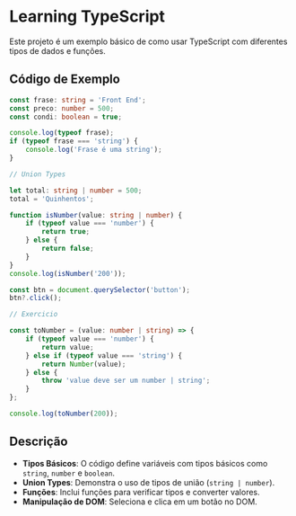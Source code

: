 # Learning TypeScript

Este projeto é um exemplo básico de como usar TypeScript com diferentes tipos de dados e funções.

## Código de Exemplo

```typescript
const frase: string = 'Front End';
const preco: number = 500;
const condi: boolean = true;

console.log(typeof frase);
if (typeof frase === 'string') {
    console.log('Frase é uma string');
}

// Union Types

let total: string | number = 500;
total = 'Quinhentos';

function isNumber(value: string | number) {
    if (typeof value === 'number') {
        return true;
    } else {
        return false;
    }
}
console.log(isNumber('200'));

const btn = document.querySelector('button');
btn?.click();

// Exercicio

const toNumber = (value: number | string) => {
    if (typeof value === 'number') {
        return value;
    } else if (typeof value === 'string') {
        return Number(value);
    } else {
        throw 'value deve ser um number | string';
    }
};

console.log(toNumber(200));
```

## Descrição

- **Tipos Básicos**: O código define variáveis com tipos básicos como `string`, `number` e `boolean`.
- **Union Types**: Demonstra o uso de tipos de união (`string | number`).
- **Funções**: Inclui funções para verificar tipos e converter valores.
- **Manipulação de DOM**: Seleciona e clica em um botão no DOM.

